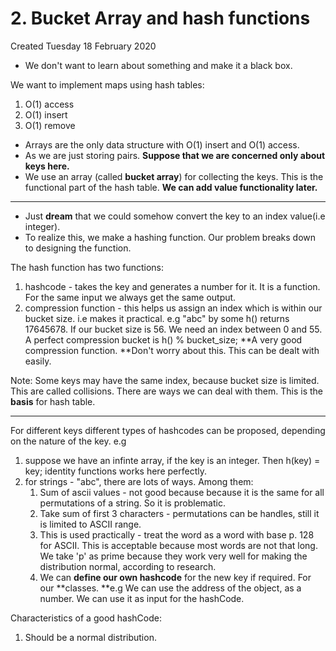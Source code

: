 # 2. Bucket Array and hash functions
Created Tuesday 18 February 2020

* We don't want to learn about something and make it a black box.

We want to implement maps using hash tables:

1. O(1) access
2. O(1) insert
3. O(1) remove

* Arrays are the only data structure with O(1) insert and O(1) access.
* As we are just storing pairs. **Suppose that we are concerned only about keys here.**
* We use an array (called **bucket array**) for collecting the keys. This is the functional part of the hash table. **We can add value functionality later.**


*****


* Just **dream** that we could somehow convert the key to an index value(i.e integer). 
* To realize this, we make a hashing function. Our problem breaks down to designing the function.


The hash function has two functions:
1. hashcode - takes the key and generates a number for it. It is a function. For the same input we always get the same output.
2. compression function - this helps us assign an index which is within our bucket size. i.e makes it practical. e.g "abc" by some h() returns 17645678. If our bucket size is 56. We need an index between 0 and 55. A perfect compression bucket is h() % bucket_size; **A very good compression function. **Don't worry about this. This can be dealt with easily. 

Note: Some keys may have the same index, because bucket size is limited. This are called collisions. There are ways we can deal with them.
This is the **basis** for hash table.

*****

For different keys different types of hashcodes can be proposed, depending on the nature of the key.
e.g 

1. suppose we have an infinte array, if the key is an integer. Then h(key) = key; identity functions works here perfectly. 
2. for strings - "abc", there are lots of ways. Among them:
	1. Sum of ascii values - not good because because it is the same for all permutations of a string. So it is problematic.
	2. Take sum of first 3 characters - permutations can be handles, still it is limited to ASCII range.
	3. This is used practically - treat the word as a word with base p. 128 for ASCII. This is acceptable because most words are not that long. We take 'p' as prime because they work very well for making the distribution normal, according to research. 
	4. We can **define our own hashcode** for the new key if required. For our **classes. **e.g We can use the address of the object, as a number. We can use it as input for the hashCode.

Characteristics of a good hashCode:
1. Should be a normal distribution.


